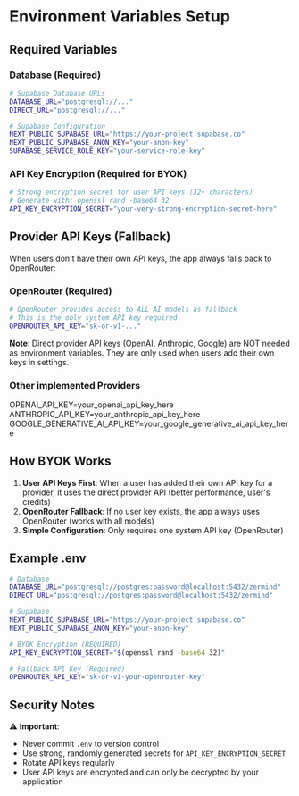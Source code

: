 # Environment Variables Setup

## Required Variables

### Database (Required)
```bash
# Supabase Database URLs
DATABASE_URL="postgresql://..."
DIRECT_URL="postgresql://..."

# Supabase Configuration
NEXT_PUBLIC_SUPABASE_URL="https://your-project.supabase.co"
NEXT_PUBLIC_SUPABASE_ANON_KEY="your-anon-key"
SUPABASE_SERVICE_ROLE_KEY="your-service-role-key"
```

### API Key Encryption (Required for BYOK)
```bash
# Strong encryption secret for user API keys (32+ characters)
# Generate with: openssl rand -base64 32
API_KEY_ENCRYPTION_SECRET="your-very-strong-encryption-secret-here"
```

## Provider API Keys (Fallback)

When users don't have their own API keys, the app always falls back to OpenRouter:

### OpenRouter (Required)
```bash
# OpenRouter provides access to ALL AI models as fallback
# This is the only system API key required
OPENROUTER_API_KEY="sk-or-v1-..."
```

**Note**: Direct provider API keys (OpenAI, Anthropic, Google) are NOT needed as environment variables. They are only used when users add their own keys in settings.

### Other implemented Providers
OPENAI_API_KEY=your_openai_api_key_here
ANTHROPIC_API_KEY=your_anthropic_api_key_here
GOOGLE_GENERATIVE_AI_API_KEY=your_google_generative_ai_api_key_here

## How BYOK Works

1. **User API Keys First**: When a user has added their own API key for a provider, it uses the direct provider API (better performance, user's credits)
2. **OpenRouter Fallback**: If no user key exists, the app always uses OpenRouter (works with all models)
3. **Simple Configuration**: Only requires one system API key (OpenRouter)

## Example .env

```bash
# Database
DATABASE_URL="postgresql://postgres:password@localhost:5432/zermind"
DIRECT_URL="postgresql://postgres:password@localhost:5432/zermind"

# Supabase
NEXT_PUBLIC_SUPABASE_URL="https://your-project.supabase.co"
NEXT_PUBLIC_SUPABASE_ANON_KEY="your-anon-key"

# BYOK Encryption (REQUIRED)
API_KEY_ENCRYPTION_SECRET="$(openssl rand -base64 32)"

# Fallback API Key (Required)
OPENROUTER_API_KEY="sk-or-v1-your-openrouter-key"
```

## Security Notes

⚠️ **Important**: 
- Never commit `.env` to version control
- Use strong, randomly generated secrets for `API_KEY_ENCRYPTION_SECRET`
- Rotate API keys regularly
- User API keys are encrypted and can only be decrypted by your application 